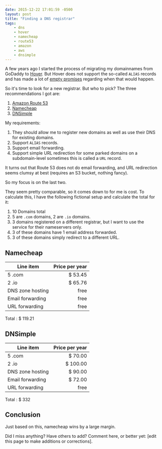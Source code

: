 ```yaml
---
date: 2015-12-22 17:01:59 -0500
layout: post
title: "Finding a DNS registrar"
tags:
    - dns
    - hover
    - namecheap
    - route53
    - amazon
    - aws
    - dnsimple
---
```


A few years ago I started the process of migrating my domainnames from GoDaddy
to [Hover][1]. But Hover does not support the so-called `ALIAS` records and has
made a lot of [empty promises][2] regarding when that would happen.

So it's time to look for a new registrar. But who to pick? The three
recommendations I got are:

1. [Amazon Route 53][3]
2. [Namecheap][4]
3. [DNSimple][5]

My requirements:

1. They should allow me to register new domains as well as use their DNS for
   existing domains.
2. Support `ALIAS` records.
3. Support email forwarding.
4. Support simple URL redirection for some parked domains on a subdomain-level
   sometimes this is called a `URL` record.

It turns out that Route 53 does not do email forwarding, and URL redirection
seems clumsy at best (requires an S3 bucket, nothing fancy).

So my focus is on the last two.

They seem pretty comparable, so it comes down to for me is cost. To calculate
this, I have the following fictional setup and calculate the total for it:

1. 10 Domains total
2. 5 are `.com` domains, 2 are `.io` domains.
2. 3 domains registered on a different registrar, but I want to use the service
   for their nameservers only.
3. 3 of these domains have 1 email address forwarded.
4. 3 of these domains simply redirect to a different URL.


Namecheap
---------

| Line item                     | Price per year |
| ----------------------------- | --------------:|
| 5 .com                        | $ 53.45        |
| 2 .io                         | $ 65.76        |
| DNS zone hosting              | free           |
| Email forwarding              | free           |
| URL forwarding                | free           |

Total : $ 119.21

DNSimple 
--------

| Line item                     | Price per year |
| ----------------------------- | --------------:|
| 5 .com                        | $  70.00       |
| 2 .io                         | $ 100.00       |
| DNS zone hosting              | $  90.00       |
| Email forwarding              | $  72.00       |
| URL forwarding                | free           |

Total : $ 332

Conclusion
----------

Just based on this, namecheap wins by a large margin.

Did I miss anything? Have others to add? Comment here, or better yet:
[edit this page to make additions or corrections].


[1]: https://www.hover.com/
[2]: https://help.hover.com/entries/21605079
[3]: https://aws.amazon.com/route53/
[4]: https://www.namecheap.com/
[5]: https://dnsimple.com/
[6]: /edit 
